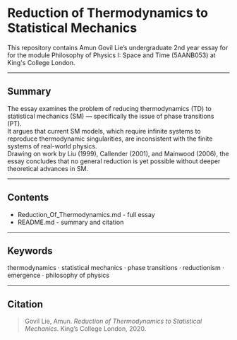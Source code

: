 # Reduction of Thermodynamics to Statistical Mechanics

This repository contains Amun Govil Lie’s undergraduate 2nd year essay for for the module Philosophy of Physics I: Space and Time (5AANB053) at King's College London.

---

## Summary

The essay examines the problem of reducing thermodynamics (TD) to statistical mechanics (SM) — specifically the issue of phase transitions (PT).  
It argues that current SM models, which require infinite systems to reproduce thermodynamic singularities, are inconsistent with the finite systems of real-world physics.  
Drawing on work by Liu (1999), Callender (2001), and Mainwood (2006), the essay concludes that no general reduction is yet possible without deeper theoretical advances in SM.

---

## Contents
- Reduction_Of_Thermodynamics.md - full essay  
- README.md - summary and citation  

---

## Keywords
thermodynamics · statistical mechanics · phase transitions · reductionism · emergence · philosophy of physics

---

## Citation

> Govil Lie, Amun. *Reduction of Thermodynamics to Statistical Mechanics.* King’s College London, 2020.

